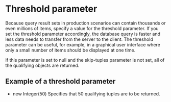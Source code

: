 <!-- image -->

# Threshold parameter

Because query result sets in production scenarios can contain thousands
or even millions of items, specify a value for the threshold parameter.
If you set the threshold parameter accordingly, the database query
is faster and less data needs to transfer from the server to the client.
The threshold parameter can be useful, for example, in a graphical
user interface where only a small number of items should be displayed
at one time.

If this parameter is set to null and the
skip-tuples parameter is not set, all of the qualifying objects are
returned.

## Example of a threshold parameter

- new Integer(50) Specifies that 50 qualifying tuples are to
be returned.